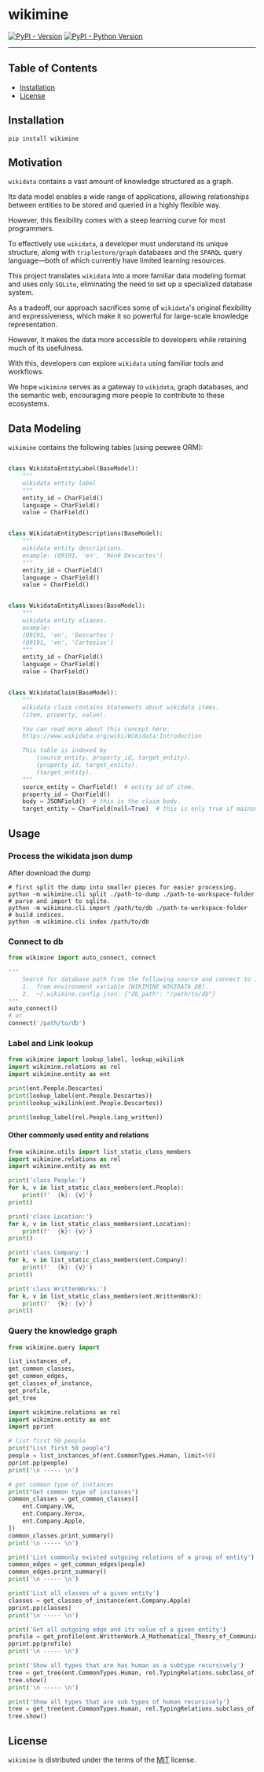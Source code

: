 # wikimine

[![PyPI - Version](https://img.shields.io/pypi/v/wikimine.svg)](https://pypi.org/project/wikimine)
[![PyPI - Python Version](https://img.shields.io/pypi/pyversions/wikimine.svg)](https://pypi.org/project/wikimine)

-----

## Table of Contents

- [Installation](#installation)
- [License](#license)

## Installation

```console
pip install wikimine
```

## Motivation

`wikidata` contains a vast amount of knowledge structured as a graph.

Its data model enables a wide range of applications, allowing relationships
between entities to be stored and queried in a highly flexible way.

However, this flexibility comes with a steep learning curve for most
programmers.

To effectively use `wikidata`, a developer must understand its unique
structure, along with `triplestore/graph` databases and the `SPARQL` query
language—both of which currently have limited learning resources.

This project translates `wikidata` into a more familiar data modeling format
and uses only `SQLite`, eliminating the need to set up a specialized database
system.

As a tradeoff, our approach sacrifices some of `wikidata`'s original
flexibility and expressiveness, which make it so powerful for large-scale
knowledge representation.

However, it makes the data more accessible to developers while retaining much
of its usefulness.

With this, developers can explore `wikidata` using familiar tools and
workflows.

We hope `wikimine` serves as a gateway to `wikidata`, graph databases, and
the semantic web, encouraging more people to contribute to these ecosystems.

## Data Modeling

`wikimine` contains the following tables (using peewee ORM):

```python

class WikidataEntityLabel(BaseModel):
    """
    wikidata entity label
    """
    entity_id = CharField()
    language = CharField()
    value = CharField()


class WikidataEntityDescriptions(BaseModel):
    """
    wikidata entity descriptions.
    example: (Q9191, 'en', 'René Descartes')
    """
    entity_id = CharField()
    language = CharField()
    value = CharField()


class WikidataEntityAliases(BaseModel):
    """
    wikidata entity aliases.
    example:
    (Q9191, 'en', 'Descartes')
    (Q9191, 'en', 'Cartesius')
    """
    entity_id = CharField()
    language = CharField()
    value = CharField()


class WikidataClaim(BaseModel):
    """
    wikidata claim contains Statements about wikidata items.
    (item, property, value).

    You can read more about this concept here:
    https://www.wikidata.org/wiki/Wikidata:Introduction

    This table is indexed by
        (source_entity, property_id, target_entity).
        (property_id, target_entity).
        (target_entity).
    """
    source_entity = CharField()  # entity id of item.
    property_id = CharField()
    body = JSONField()  # this is the claim body.
    target_entity = CharField(null=True)  # this is only true if mainsnak.datavalue is wikibase-entityid

```

## Usage

### Process the wikidata json dump

After download the dump

```shell
# first split the dump into smaller pieces for easier processing.
python -m wikimine.cli split ./path-to-dump ./path-to-workspace-folder
# parse and import to sqlite.
python -m wikimine.cli import /path/to/db ./path-to-workspace-folder
# build indices.
python -m wikimine.cli index /path/to/db
```

### Connect to db

```python
from wikimine import auto_connect, connect

"""
    Search for database path from the following source and connect to it automatically.
    1.  from environment variable [WIKIMINE_WIKIDATA_DB].
    2.  ~/.wikimine.config.json: {"db_path": "/path/to/db"}
"""
auto_connect()
# or
connect('/path/to/db')
```

### Label and Link lookup

```python
from wikimine import lookup_label, lookup_wikilink
import wikimine.relations as rel
import wikimine.entity as ent

print(ent.People.Descartes)
print(lookup_label(ent.People.Descartes))
print(lookup_wikilink(ent.People.Descartes))

print(lookup_label(rel.People.lang_written))
```

#### Other commonly used entity and relations

```python
from wikimine.utils import list_static_class_members
import wikimine.relations as rel
import wikimine.entity as ent

print('class People:')
for k, v in list_static_class_members(ent.People):
    print(f'  {k}: {v}')
print()

print('class Location:')
for k, v in list_static_class_members(ent.Location):
    print(f'  {k}: {v}')
print()

print('class Company:')
for k, v in list_static_class_members(ent.Company):
    print(f'  {k}: {v}')
print()

print('class WrittenWorks:')
for k, v in list_static_class_members(ent.WrittenWork):
    print(f'  {k}: {v}')
print()

```

### Query the knowledge graph

```python
from wikimine.query import

list_instances_of,
get_common_classes,
get_common_edges,
get_classes_of_instance,
get_profile,
get_tree

import wikimine.relations as rel
import wikimine.entity as ent
import pprint

# list first 50 people
print("List first 50 people")
people = list_instances_of(ent.CommonTypes.Human, limit=50)
pprint.pp(people)
print('\n ----- \n')

# get common type of instances
print("Get common type of instances")
common_classes = get_common_classes([
    ent.Company.VW,
    ent.Company.Xerox,
    ent.Company.Apple,
])
common_classes.print_summary()
print('\n ----- \n')

print('List commonly existed outgoing relations of a group of entity')
common_edges = get_common_edges(people)
common_edges.print_summary()
print('\n ----- \n')

print('List all classes of a given entity')
classes = get_classes_of_instance(ent.Company.Apple)
pprint.pp(classes)
print('\n ----- \n')

print('Get all outgoing edge and its value of a given entity')
profile = get_profile(ent.WrittenWork.A_Mathematical_Theory_of_Communication)
pprint.pp(profile)
print('\n ----- \n')

print('Show all types that are has human as a subtype recursively')
tree = get_tree(ent.CommonTypes.Human, rel.TypingRelations.subclass_of)
tree.show()
print('\n ----- \n')

print('Show all types that are sub types of human recursively')
tree = get_tree(ent.CommonTypes.Human, rel.TypingRelations.subclass_of, direction='backward')
tree.show()

```

## License

`wikimine` is distributed under the terms of the [MIT](https://spdx.org/licenses/MIT.html) license.
